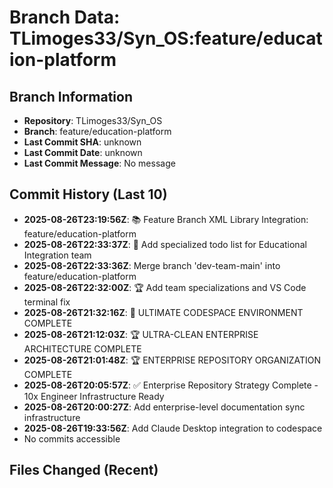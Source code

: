 # Branch Data: TLimoges33/Syn_OS:feature/education-platform

## Branch Information
- **Repository**: TLimoges33/Syn_OS
- **Branch**: feature/education-platform
- **Last Commit SHA**: unknown
- **Last Commit Date**: unknown
- **Last Commit Message**: No message

## Commit History (Last 10)
- **2025-08-26T23:19:56Z**: 📚 Feature Branch XML Library Integration: feature/education-platform
- **2025-08-26T22:33:37Z**: 🎯 Add specialized todo list for Educational Integration team
- **2025-08-26T22:33:36Z**: Merge branch 'dev-team-main' into feature/education-platform
- **2025-08-26T22:32:00Z**: 🏆 Add team specializations and VS Code terminal fix
- **2025-08-26T21:32:16Z**: 🚀 ULTIMATE CODESPACE ENVIRONMENT COMPLETE
- **2025-08-26T21:12:03Z**: 🏆 ULTRA-CLEAN ENTERPRISE ARCHITECTURE COMPLETE
- **2025-08-26T21:01:48Z**: 🏆 ENTERPRISE REPOSITORY ORGANIZATION COMPLETE
- **2025-08-26T20:05:57Z**: ✅ Enterprise Repository Strategy Complete - 10x Engineer Infrastructure Ready
- **2025-08-26T20:00:27Z**: Add enterprise-level documentation sync infrastructure
- **2025-08-26T19:33:56Z**: Add Claude Desktop integration to codespace
- No commits accessible

## Files Changed (Recent)
